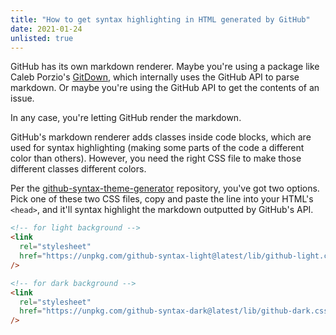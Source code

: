 ```yaml
---
title: "How to get syntax highlighting in HTML generated by GitHub"
date: 2021-01-24
unlisted: true
---
```


GitHub has its own markdown renderer. Maybe you're using a package like Caleb Porzio's [GitDown](https://github.com/calebporzio/gitdown), which internally uses the GitHub API to parse markdown. Or maybe you're using the GitHub API to get the contents of an issue.

In any case, you're letting GitHub render the markdown.

GitHub's markdown renderer adds classes inside code blocks, which are used for syntax highlighting (making some parts of the code a different color than others). However, you need the right CSS file to make those different classes different colors.

Per the [github-syntax-theme-generator](https://github.com/primer/github-syntax-theme-generator) repository, you've got two options. Pick one of these two CSS files, copy and paste the line into your HTML's `<head>`, and it'll syntax highlight the markdown outputted by GitHub's API.

```html
<!-- for light background -->
<link
  rel="stylesheet"
  href="https://unpkg.com/github-syntax-light@latest/lib/github-light.css"
/>

<!-- for dark background -->
<link
  rel="stylesheet"
  href="https://unpkg.com/github-syntax-dark@latest/lib/github-dark.css"
/>
```
